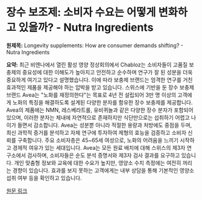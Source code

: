 # 장수 보조제: 소비자 수요는 어떻게 변화하고 있을까? - Nutra Ingredients

**원제목:** Longevity supplements: How are consumer demands shifting? - Nutra Ingredients

**요약:** 최근 비엔나에서 열린 활성 영양 정상회의에서 Chabloz는 소비자들이 고품질 보충제의 중요성에 대한 이해도가 높아지고 안전하고 순수하며 연구가 잘 된 성분을 더욱 중요하게 여기고 있다고 설명했습니다.  이에 따라 보충제 브랜드는 엄격한 연구를 거친 효과적인 제품을 제공해야 하는 압박을 받고 있습니다.  스위스에 기반을 둔 장수 보충제 브랜드 Avea는 "노화를 재정의한다"는 목표로 4년 전 설립되어 3만 명 이상의 고객에게 노화의 특징을 해결하도록 설계된 다양한 분자를 함유한 장수 보충제를 제공합니다.  Avea의 제품에는 NMN, 레스베라트롤, 유비퀴놀과 같은 다양한 장수 분자가 포함되어 있으며, 이러한 분자는 체내에 자연적으로 존재하지만 식단만으로는 섭취하기 어렵고 나이가 들면서 감소합니다. Avea는 성분뿐 아니라 적절한 용량과 처방에도 중점을 두며, 최신 과학적 증거를 분석하고 자체 연구에 투자하여 제형의 효능을 검증하고 소비자 신뢰를 구축합니다.  주요 소비자층은 45~65세 여성으로, 노화의 어려움을 느끼기 시작하고 경제적 여유가 있는 세대입니다.  Avea는 모든 원료 배치에 대해 스위스의 제3자 연구소에서 검사하며,  소비자들은 순도 분석 증명서와 제3자 검사 결과를 요구하고 있습니다.  개인 맞춤형 정보와 교육에 대한 수요가 높지만, 영양소 수치 측정에는 여전히 꺼리는 경향이 있습니다.  효과를 보지 못하는 고객에게는 내부 상담을 통해 기본적인 영양소 섭취 여부 등을 확인하고 있습니다.

[원문 링크](https://www.nutraingredients.com/Article/2025/07/21/longevity-supplements-how-are-consumer-demands-shifting/)
